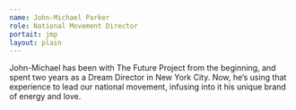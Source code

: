 ```yaml
---
name: John-Michael Parker
role: National Movement Director 
portait: jmp
layout: plain
---
```


John-Michael has been with The Future Project from the beginning, and spent two years as a Dream Director in New York City. Now, he’s using that experience to lead our national movement, infusing into it his unique brand of energy and love.